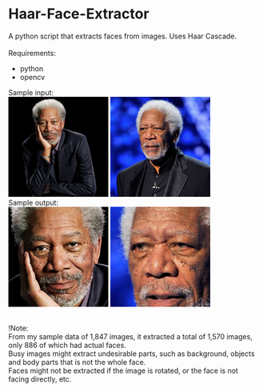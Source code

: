 # Haar-Face-Extractor
A python script that extracts faces from images. Uses Haar Cascade.
<br><br>
Requirements:<br>
- python<br>
- opencv<br>

Sample input:<br>
<img src="./in/Morgan Freeman/16.jpg" width=200 height=200>
<img src="./in/Morgan Freeman/12.jpg" wdith = 200 height=200>
<br>Sample output:<br>
<img src="./out/Morgan Freeman/16.jpg_index-0.png" width=200 height=200>
<img src="./out/Morgan Freeman/12.jpg_index-0.png" width=200 height=200>

<br>
!Note:<br>
From my sample data of 1,847 images, it extracted a total of 1,570 images, only 886 of which had actual faces.<br>
Busy images might extract undesirable parts, such as background, objects and body parts that is not the whole face.<br>
Faces might not be extracted if the image is rotated, or the face is not facing directly, etc.
